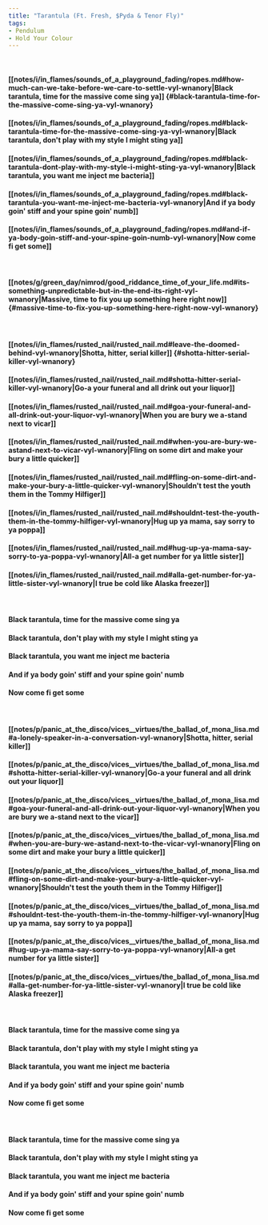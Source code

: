 ```yaml
---
title: "Tarantula (Ft. Fresh, $Pyda & Tenor Fly)"
tags:
- Pendulum
- Hold Your Colour
---
```

&nbsp;
#### [[notes/i/in_flames/sounds_of_a_playground_fading/ropes.md#how-much-can-we-take-before-we-care-to-settle-vyl-wnanory|Black tarantula, time for the massive come sing ya]] {#black-tarantula-time-for-the-massive-come-sing-ya-vyl-wnanory}
#### [[notes/i/in_flames/sounds_of_a_playground_fading/ropes.md#black-tarantula-time-for-the-massive-come-sing-ya-vyl-wnanory|Black tarantula, don't play with my style I might sting ya]]
#### [[notes/i/in_flames/sounds_of_a_playground_fading/ropes.md#black-tarantula-dont-play-with-my-style-i-might-sting-ya-vyl-wnanory|Black tarantula, you want me inject me bacteria]]
#### [[notes/i/in_flames/sounds_of_a_playground_fading/ropes.md#black-tarantula-you-want-me-inject-me-bacteria-vyl-wnanory|And if ya body goin' stiff and your spine goin' numb]]
#### [[notes/i/in_flames/sounds_of_a_playground_fading/ropes.md#and-if-ya-body-goin-stiff-and-your-spine-goin-numb-vyl-wnanory|Now come fi get some]]
&nbsp;
#### [[notes/g/green_day/nimrod/good_riddance_time_of_your_life.md#its-something-unpredictable-but-in-the-end-its-right-vyl-wnanory|Massive, time to fix you up something here right now]] {#massive-time-to-fix-you-up-something-here-right-now-vyl-wnanory}
&nbsp;
#### [[notes/i/in_flames/rusted_nail/rusted_nail.md#leave-the-doomed-behind-vyl-wnanory|Shotta, hitter, serial killer]] {#shotta-hitter-serial-killer-vyl-wnanory}
#### [[notes/i/in_flames/rusted_nail/rusted_nail.md#shotta-hitter-serial-killer-vyl-wnanory|Go-a your funeral and all drink out your liquor]]
#### [[notes/i/in_flames/rusted_nail/rusted_nail.md#goa-your-funeral-and-all-drink-out-your-liquor-vyl-wnanory|When you are bury we a-stand next to vicar]]
#### [[notes/i/in_flames/rusted_nail/rusted_nail.md#when-you-are-bury-we-astand-next-to-vicar-vyl-wnanory|Fling on some dirt and make your bury a little quicker]]
#### [[notes/i/in_flames/rusted_nail/rusted_nail.md#fling-on-some-dirt-and-make-your-bury-a-little-quicker-vyl-wnanory|Shouldn't test the youth them in the Tommy Hilfiger]]
#### [[notes/i/in_flames/rusted_nail/rusted_nail.md#shouldnt-test-the-youth-them-in-the-tommy-hilfiger-vyl-wnanory|Hug up ya mama, say sorry to ya poppa]]
#### [[notes/i/in_flames/rusted_nail/rusted_nail.md#hug-up-ya-mama-say-sorry-to-ya-poppa-vyl-wnanory|All-a get number for ya little sister]]
#### [[notes/i/in_flames/rusted_nail/rusted_nail.md#alla-get-number-for-ya-little-sister-vyl-wnanory|I true be cold like Alaska freezer]]
&nbsp;
#### Black tarantula, time for the massive come sing ya
#### Black tarantula, don't play with my style I might sting ya
#### Black tarantula, you want me inject me bacteria
#### And if ya body goin' stiff and your spine goin' numb
#### Now come fi get some
&nbsp;
#### [[notes/p/panic_at_the_disco/vices__virtues/the_ballad_of_mona_lisa.md#a-lonely-speaker-in-a-conversation-vyl-wnanory|Shotta, hitter, serial killer]]
#### [[notes/p/panic_at_the_disco/vices__virtues/the_ballad_of_mona_lisa.md#shotta-hitter-serial-killer-vyl-wnanory|Go-a your funeral and all drink out your liquor]]
#### [[notes/p/panic_at_the_disco/vices__virtues/the_ballad_of_mona_lisa.md#goa-your-funeral-and-all-drink-out-your-liquor-vyl-wnanory|When you are bury we a-stand next to the vicar]]
#### [[notes/p/panic_at_the_disco/vices__virtues/the_ballad_of_mona_lisa.md#when-you-are-bury-we-astand-next-to-the-vicar-vyl-wnanory|Fling on some dirt and make your bury a little quicker]]
#### [[notes/p/panic_at_the_disco/vices__virtues/the_ballad_of_mona_lisa.md#fling-on-some-dirt-and-make-your-bury-a-little-quicker-vyl-wnanory|Shouldn't test the youth them in the Tommy Hilfiger]]
#### [[notes/p/panic_at_the_disco/vices__virtues/the_ballad_of_mona_lisa.md#shouldnt-test-the-youth-them-in-the-tommy-hilfiger-vyl-wnanory|Hug up ya mama, say sorry to ya poppa]]
#### [[notes/p/panic_at_the_disco/vices__virtues/the_ballad_of_mona_lisa.md#hug-up-ya-mama-say-sorry-to-ya-poppa-vyl-wnanory|All-a get number for ya little sister]]
#### [[notes/p/panic_at_the_disco/vices__virtues/the_ballad_of_mona_lisa.md#alla-get-number-for-ya-little-sister-vyl-wnanory|I true be cold like Alaska freezer]]
&nbsp;
#### Black tarantula, time for the massive come sing ya
#### Black tarantula, don't play with my style I might sting ya
#### Black tarantula, you want me inject me bacteria
#### And if ya body goin' stiff and your spine goin' numb
#### Now come fi get some
&nbsp;
#### Black tarantula, time for the massive come sing ya
#### Black tarantula, don't play with my style I might sting ya
#### Black tarantula, you want me inject me bacteria
#### And if ya body goin' stiff and your spine goin' numb
#### Now come fi get some
